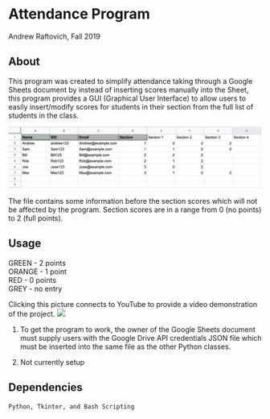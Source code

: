 # Attendance Program

Andrew Raftovich, Fall 2019

## About

This program was created to simplify attendance taking through a Google Sheets document by instead of
inserting scores manually into the Sheet, this program provides a GUI (Graphical User Interface) to allow
users to easily insert/modify scores for students in their section from the full list of students in 
the class.

![example of Google Sheets](/example.png)

The file contains some information before the section scores which will not be affected by the program.
Section scores are in a range from 0 (no points) to 2 (full points).

## Usage

GREEN 	- 2 points<br/>
ORANGE 	- 1 point<br/>
RED 	- 0 points<br/>
GREY 	- no entry<br/>

Clicking this picture connects to YouTube to provide a video demonstration of the project.
[<img src="https://img.youtube.com/vi/16Vw8-nWzkg/maxresdefault.jpg" width="75%">](https://youtu.be/16Vw8-nWzkg)   

1. To get the program to work, the owner of the Google Sheets document must supply users with the 
   Google Drive API credentials JSON file which must be inserted into the same file as the other
   Python classes.

2. Not currently setup

## Dependencies

	Python, Tkinter, and Bash Scripting
